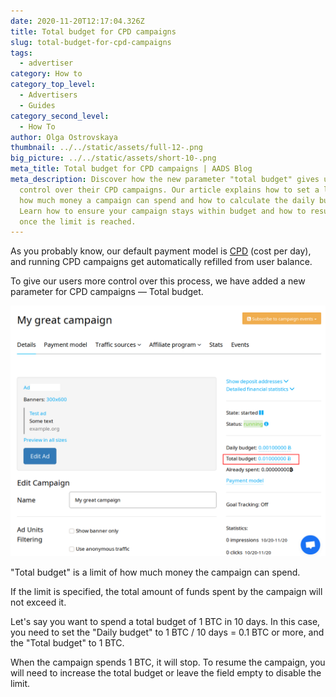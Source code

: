 ```yaml
---
date: 2020-11-20T12:17:04.326Z
title: Total budget for CPD campaigns
slug: total-budget-for-cpd-campaigns
tags:
  - advertiser
category: How to
category_top_level:
  - Advertisers
  - Guides
category_second_level:
  - How To
author: Olga Ostrovskaya
thumbnail: ../../static/assets/full-12-.png
big_picture: ../../static/assets/short-10-.png
meta_title: Total budget for CPD campaigns | AADS Blog
meta_description: Discover how the new parameter "total budget" gives users more
  control over their CPD campaigns. Our article explains how to set a limit on
  how much money a campaign can spend and how to calculate the daily budget.
  Learn how to ensure your campaign stays within budget and how to resume it
  once the limit is reached.
---
```

As you probably know, our default payment model is [CPD](https://aads.com/blog/2020-07-01-campaign-types/) (cost per day), and running CPD campaigns get automatically refilled from user balance.

To give our users more control over this process, we have added a new parameter for CPD campaigns — Total budget.

![Total Campaign Budget setting](../../static/assets/total_budget.png "Total Campaign Budget setting")

"Total budget" is a limit of how much money the campaign can spend.

If the limit is specified, the total amount of funds spent by the campaign will not exceed it.

Let's say you want to spend a total budget of 1 BTC in 10 days. In this case, you need to set the "Daily budget" to 1 BTC / 10 days = 0.1 BTC or more, and the "Total budget" to 1 BTC.

When the campaign spends 1 BTC, it will stop. To resume the campaign, you will need to increase the total budget or leave the field empty to disable the limit.
